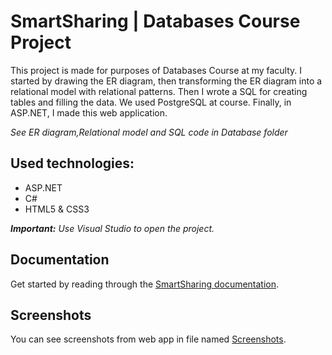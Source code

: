 # SmartSharing | Databases Course Project
This project is made for purposes of Databases Course at my faculty. I started by drawing the ER diagram, then transforming the ER diagram into a relational model with relational patterns. Then I wrote a SQL for creating tables and filling the data. We used PostgreSQL at course. Finally, in ASP.NET, I made this web application.

*See ER diagram,Relational model and SQL code in Database folder*
## Used technologies:
- ASP.NET
- C#
- HTML5 & CSS3


<b>*Important:</b> Use Visual Studio to open the project.*
## Documentation
Get started by reading through the [SmartSharing documentation](https://github.com/bmojanoski/SmartSharingnewnew/blob/master/Documentation.md).
## Screenshots
You can see screenshots from web app in file named [Screenshots](https://github.com/bmojanoski/SmartSharingnewnew/tree/master/Screenshots).
